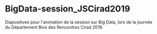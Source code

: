 # BigData-session_JSCirad2019

Diapositives pour l'animation de la session sur Big Data,
lors de la journée du Département Bios des Rencontres Cirad 2019.
